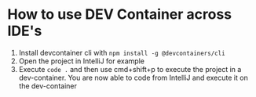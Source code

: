 # How to use DEV Container across IDE's

1. Install devcontainer cli with `npm install -g @devcontainers/cli`
2. Open the project in IntelliJ for example
3. Execute `code .` and then use cmd+shift+p to execute the project in a dev-container. You are now able to code from IntelliJ and execute it on the dev-container

